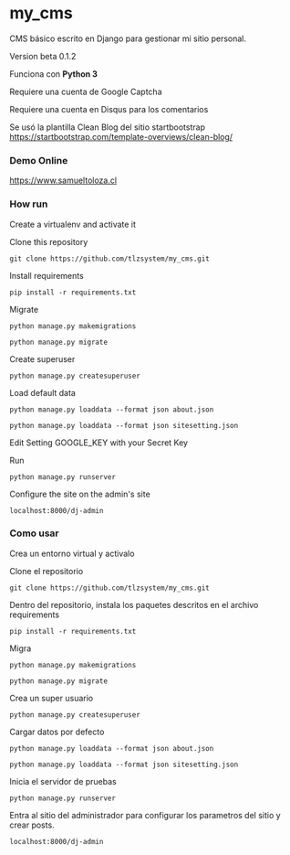 # my_cms
CMS básico escrito en Django para gestionar mi sitio personal.

Version beta 0.1.2

Funciona con **Python 3**

Requiere una cuenta de Google Captcha

Requiere una cuenta en Disqus para los comentarios

Se usó la plantilla Clean Blog del sitio startbootstrap
https://startbootstrap.com/template-overviews/clean-blog/

### Demo Online
https://www.samueltoloza.cl

### How run

Create a virtualenv and activate it

Clone this repository
    
    git clone https://github.com/tlzsystem/my_cms.git
   
Install requirements

    pip install -r requirements.txt
  
Migrate
    
    python manage.py makemigrations

    python manage.py migrate
    

Create superuser

    python manage.py createsuperuser
    
Load default data

    python manage.py loaddata --format json about.json
    
    python manage.py loaddata --format json sitesetting.json
    
Edit Setting GOOGLE_KEY with your Secret Key

Run

    python manage.py runserver
    
Configure the site on the admin's site

    localhost:8000/dj-admin
    
 
 ### Como usar
 
 Crea un entorno virtual y activalo
 
 Clone el repositorio
 
    git clone https://github.com/tlzsystem/my_cms.git
    
 Dentro del repositorio, instala los paquetes descritos en el archivo requirements
 
    pip install -r requirements.txt
    
 Migra
 
    python manage.py makemigrations
 
    python manage.py migrate
  

  Crea un super usuario
  
    python manage.py createsuperuser
  
  Cargar datos por defecto

    python manage.py loaddata --format json about.json
    
    python manage.py loaddata --format json sitesetting.json
  
  Inicia el servidor de pruebas
  
    python manage.py runserver
    
  Entra al sitio del administrador para configurar los parametros del sitio y crear posts.
  
    localhost:8000/dj-admin
    
  
  




